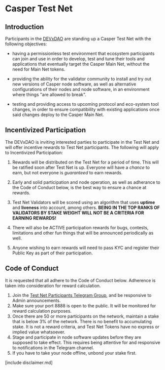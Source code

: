 # Casper Test Net

## Introduction
Participants in the [DEVxDAO](https://devxdao.com) are standing up a Casper Test Net with the following objectives:
* having a permissionless test environment that ecosystem participants can join and use in order to develop, test and tune their tools and 
applications that eventually target the Casper Main Net, without the need for Main Net tokens.
  
* providing the ability for the validator community to install and try out new versions of Casper node software, as well as
  alternative configurations of their nodes and node software, in an environment where things "are allowed to break".
  
* testing and providing access to upcoming protocol and eco-system tool changes, in order to ensure compatibility with existing
applications once said changes deploy to the Casper Main Net. 
  
## Incentivized Participation
The DEVxDAO is inviting interested parties to participate in the Test Net and will offer incentive rewards to Test Net participants. The following
will apply to Incentivized Participation:
1. Rewards will be distributed on the Test Net for a period of time. This will be ratified soon after Test Net is up.
   Everyone will have a *chance* to earn, but not everyone is *guaranteed* to earn rewards.
   
2. Early and solid participation and node operation, as well as adherance to the Code of Conduct below, is the best way to ensure a chance at rewards.

3. Test Net Validators will be scored using an algorithm that uses **uptime** and **liveness** into account, among others. 
   **BEING IN THE TOP RANKS OF VALIDATORS BY STAKE WEIGHT WILL NOT BE A CRITERIA FOR EARNING REWARDS!**

4. There will also be ACTIVE participation rewards for bugs, contests, limitations and other fun things that will be announced periodically as well.

5. Anyone wishing to earn rewards will need to pass KYC and register their Public Key as part of their participation.

## Code of Conduct
It is requested that all adhere to the Code of Conduct below. Adherence is taken into consideration for reward calculation.
1. Join the [Test Net Participants Telegram Group](https://t.me/joinchat/VvtnoteaRVg2ODQx), and be responsive to Admin announcements.
2. Make sure your port 8888 is open to the public. It will be monitored for reward calculation purposes.
3. Once there are 50 or more participants on the network, maintain a stake that is below 3% of the network. There is no benefit to accumulating stake. 
   It is not a reward criteria, and Test Net Tokens have no express or implied value whatsoever. 
4. Stage and participate in node software updates before they are supposed to take effect. This requires being attentive for and responsive to notifications
   in the Telegram channel.
5. If you have to take your node offline, unbond your stake first.

[include disclaimer.md]

